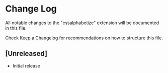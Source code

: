 # Change Log

All notable changes to the "cssalphabetize" extension will be documented in this file.

Check [Keep a Changelog](http://keepachangelog.com/) for recommendations on how to structure this file.

## [Unreleased]

- Initial release